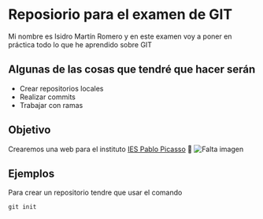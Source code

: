 # Reposiorio para el examen de GIT
Mi nombre es Isidro Martín Romero y en este examen voy a poner en práctica todo lo que he aprendido sobre GIT

## Algunas de las cosas que tendré que hacer serán
- Crear repositorios locales
- Realizar commits
- Trabajar con ramas

## Objetivo
Crearemos una web para el instituto [IES Pablo Picasso](https://fpiespablopicasso.es/) :school:
![Falta imagen](https://fpiespablopicasso.es/wp-content/uploads/2022/03/LOGOTIPO-IES-PABLO-PICASSO-texto-morado.png)

## Ejemplos
Para crear un repositorio tendre que usar el comando
```
git init
```
